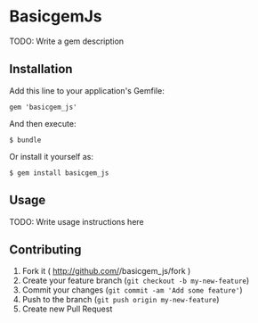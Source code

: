 # BasicgemJs

TODO: Write a gem description

## Installation

Add this line to your application's Gemfile:

    gem 'basicgem_js'

And then execute:

    $ bundle

Or install it yourself as:

    $ gem install basicgem_js

## Usage

TODO: Write usage instructions here

## Contributing

1. Fork it ( http://github.com/<my-github-username>/basicgem_js/fork )
2. Create your feature branch (`git checkout -b my-new-feature`)
3. Commit your changes (`git commit -am 'Add some feature'`)
4. Push to the branch (`git push origin my-new-feature`)
5. Create new Pull Request
